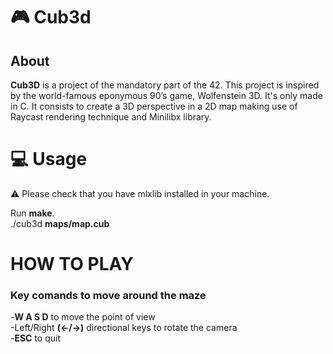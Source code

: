 # :video_game: Cub3d

## About 
**Cub3D** is a project of the mandatory part of the 42. This project is inspired by the world-famous eponymous 90’s game, Wolfenstein 3D. It's only made in C. It consists to create a 3D perspective in a 2D map making use of Raycast rendering technique and Minilibx library.

# :computer: Usage

:warning: Please check that you have mlxlib installed in your machine.

Run **make**.<br />
./cub3d **maps/map.cub**


# HOW TO PLAY

### Key comands to move around the maze

-**W A S D** to move the point of view<br />
-Left/Right **(←/→)** directional keys to rotate the camera<br />
-**ESC** to quit<br />
